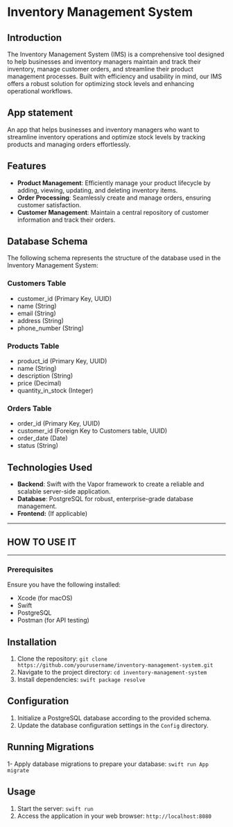 # Inventory Management System

## Introduction
The Inventory Management System (IMS) is a comprehensive tool designed to help businesses and inventory managers maintain and track their inventory, manage customer orders, and streamline their product management processes. Built with efficiency and usability in mind, our IMS offers a robust solution for optimizing stock levels and enhancing operational workflows.

## App statement
An app that helps businesses and inventory managers who want to streamline inventory operations and optimize stock levels by tracking products and managing orders effortlessly.

## Features
- **Product Management**: Efficiently manage your product lifecycle by adding, viewing, updating, and deleting inventory items.
- **Order Processing**: Seamlessly create and manage orders, ensuring customer satisfaction.
- **Customer Management**: Maintain a central repository of customer information and track their orders.

## Database Schema
The following schema represents the structure of the database used in the Inventory Management System:


### Customers Table
- customer_id (Primary Key, UUID)
- name (String)
- email (String)
- address (String)
- phone_number (String)

### Products Table
- product_id (Primary Key, UUID)
- name (String)
- description (String)
- price (Decimal)
- quantity_in_stock (Integer)

### Orders Table
- order_id (Primary Key, UUID)
- customer_id (Foreign Key to Customers table, UUID)
- order_date (Date)
- status (String)
  
## Technologies Used
- **Backend**: Swift with the Vapor framework to create a reliable and scalable server-side application.
- **Database**: PostgreSQL for robust, enterprise-grade database management.
- **Frontend:** (If applicable)

*******************************************
## HOW TO USE IT 
*******************************************
### Prerequisites

Ensure you have the following installed:
- Xcode (for macOS)
- Swift
- PostgreSQL
- Postman (for API testing)

## Installation
1. Clone the repository: `git clone https://github.com/yourusername/inventory-management-system.git`
2. Navigate to the project directory: `cd inventory-management-system`
3. Install dependencies: `swift package resolve`

## Configuration
1. Initialize a PostgreSQL database according to the provided schema.
2. Update the database configuration settings in the `Config` directory.
   
## Running Migrations
1- Apply database migrations to prepare your database: `swift run App migrate`

## Usage
1. Start the server: `swift run`
2. Access the application in your web browser: `http://localhost:8080`




